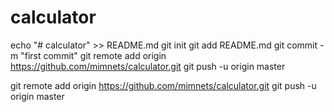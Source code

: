 # calculator
echo "# calculator" >> README.md
git init
git add README.md
git commit -m "first commit"
git remote add origin https://github.com/mimnets/calculator.git
git push -u origin master
                


git remote add origin https://github.com/mimnets/calculator.git
git push -u origin master